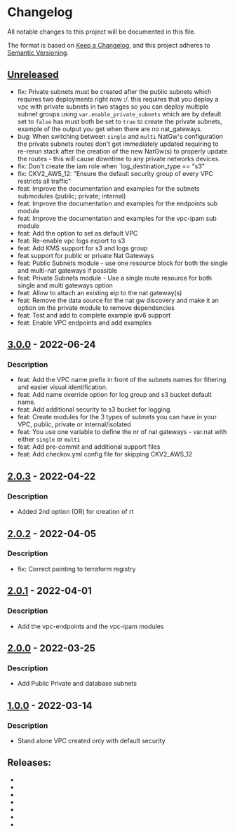 # Changelog
All notable changes to this project will be documented in this file.

The format is based on [Keep a Changelog](https://keepachangelog.com/en/1.0.0/),
and this project adheres to [Semantic Versioning](https://semver.org/spec/v2.0.0.html).

## [Unreleased]
- fix: Private subnets must be created after the public subnets which requires two deployments right now :/. this requires that you deploy a vpc with private subnets in two stages so you can deploy multiple subnet groups using `var.enable_private_subnets` which are by default set to `false` has must both be set to `true` to create the private subnets, example of the output you get when there are no nat_gateways.
- bug: When switching between `single` and `multi` NatGw's configuration the private subnets routes don't get immediately updated requiring to re-rerun stack after the creation of the new NatGw(s) to properly update the routes - this will cause downtime to any private networks devices.
- fix: Don't create the iam role when `log_destination_type == "s3"
- fix: CKV2_AWS_12: "Ensure the default security group of every VPC restricts all traffic"
- feat: Improve the documentation and examples for the subnets submodules (public; private; internal)
- feat: Improve the documentation and examples for the endpoints sub module
- feat: Improve the documentation and examples for the vpc-ipam sub module
- feat: Add the option to set as default VPC
- feat: Re-enable vpc logs export to s3
- feat: Add KMS support for s3 and logs group
- feat support for public or private Nat Gateways
- feat: Public Subnets module - use one resource block for both the single and multi-nat gateways if possible
- feat: Private Subnets module - Use a single route resource for both single and multi gateways option
- feat: Allow to attach an existing eip to the nat gateway(s)
- feat: Remove the data source for the nat gw discovery and make it an option on the private module to remove dependencies
- feat: Test and add to complete example ipv6 support
- feat: Enable VPC endpoints and add examples

## [3.0.0] - 2022-06-24
### Description
- feat: Add the VPC name prefix in front of the subnets names for filtering and easier visual identification.
- feat: Add name override option for log group and s3 bucket default name.
- feat: Add additional security to s3 bucket for logging.
- feat: Create modules for the 3 types of subnets you can have in your VPC, public, private or internal/isolated
- feat: You use one variable to define the nr of nat gateways - var.nat with either `single` or `multi`
- feat: Add pre-commit and additional support files
- feat: Add checkov.yml config file for skipping CKV2_AWS_12

## [2.0.3] - 2022-04-22
### Description
- Added 2nd option (OR) for creation of rt

## [2.0.2] - 2022-04-05
### Description
- fix: Correct pointing to terraform registry

## [2.0.1] - 2022-04-01
### Description
- Add the vpc-endpoints and the vpc-ipam modules

## [2.0.0] - 2022-03-25
### Description
- Add Public Private and database subnets

## [1.0.0] - 2022-03-14
### Description
- Stand alone VPC created only with default security

## Releases:

* [Unreleased]: https://github.com/boldlink/terraform-aws-vpc/compare/3.0.0...HEAD
* [3.0.0]: https://github.com/boldlink/terraform-aws-vpc/releases/tag/3.0.0
* [2.0.3]: https://github.com/boldlink/terraform-aws-vpc/releases/tag/2.0.3
* [2.0.2]: https://github.com/boldlink/terraform-aws-vpc/releases/tag/2.0.2
* [2.0.1]: https://github.com/boldlink/terraform-aws-vpc/releases/tag/2.0.1
* [2.0.0]: https://github.com/boldlink/terraform-aws-vpc/releases/tag/2.0.0
* [1.0.0]: https://github.com/boldlink/terraform-aws-vpc/releases/tag/1.0.0
